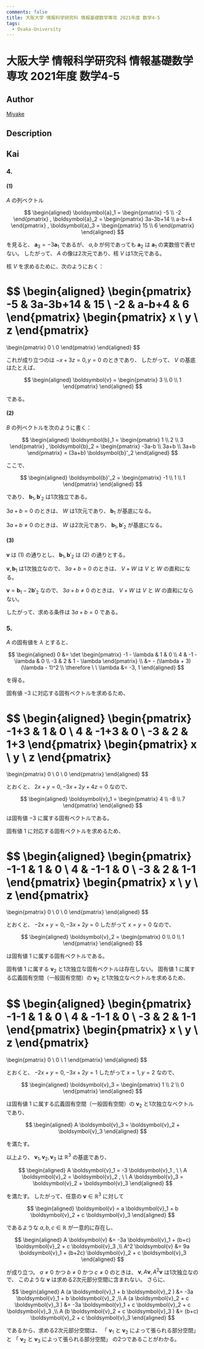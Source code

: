 ```yaml
---
comments: false
title: 大阪大学 情報科学研究科 情報基礎数学専攻 2021年度 数学4-5
tags:
  - Osaka-University
---
```

# 大阪大学 情報科学研究科 情報基礎数学専攻 2021年度 数学4-5

## **Author**
[Miyake](https://miyake.github.io/exams/index.html)

## **Description**

## **Kai**
### 4.
#### (1)
$A$ の列ベクトル

$$
\begin{aligned}
\boldsymbol{a}_1 = \begin{pmatrix} -5 \\ -2 \end{pmatrix}
,
\boldsymbol{a}_2 = \begin{pmatrix} 3a-3b+14 \\ a-b+4 \end{pmatrix}
,
\boldsymbol{a}_3 = \begin{pmatrix} 15 \\ 6 \end{pmatrix}
\end{aligned}
$$

を見ると、 $\boldsymbol{a}_3 = -3 \boldsymbol{a}_1$ であるが、
$a,b$ が何であっても
$\boldsymbol{a}_2$ は $\boldsymbol{a}_1$ の実数倍で表せない。
したがって、 $A$ の像は2次元であり、核 $V$ は1次元である。

核 $V$ を求めるために、次のようにおく：

$$
\begin{aligned}
\begin{pmatrix} -5 & 3a-3b+14 & 15 \\ -2 & a-b+4 & 6 \end{pmatrix}
\begin{pmatrix} x \\ y \\ z \end{pmatrix}
=
\begin{pmatrix} 0 \\ 0 \end{pmatrix}
\end{aligned}
$$

これが成り立つのは $-x+3z=0,y=0$ のときであり、
したがって、 $V$ の基底はたとえば、

$$
\begin{aligned}
\boldsymbol{v} = \begin{pmatrix} 3 \\ 0 \\ 1 \end{pmatrix}
\end{aligned}
$$

である。

#### (2)
$B$ の列ベクトルを次のように書く：

$$
\begin{aligned}
\boldsymbol{b}_1 = \begin{pmatrix} 1 \\ 2 \\ 3 \end{pmatrix}
,
\boldsymbol{b}_2
= \begin{pmatrix} -3a-b \\ 3a+b \\ 3a+b \end{pmatrix}
= (3a+b) \boldsymbol{b}'_2
\end{aligned}
$$

ここで、

$$
\begin{aligned}
\boldsymbol{b}'_2
= \begin{pmatrix} -1 \\ 1 \\ 1 \end{pmatrix}
\end{aligned}
$$

であり、 $\boldsymbol{b}_1, \boldsymbol{b}'_2$ は1次独立である。

$3a+b=0$ のときは、 $W$ は1次元であり、
$\boldsymbol{b}_1$ が基底になる。

$3a+b \neq 0$ のときは、 $W$ は2次元であり、
$\boldsymbol{b}_1, \boldsymbol{b}'_2$ が基底になる。

#### (3)
$\boldsymbol{v}$ は (1) の通りとし、
$\boldsymbol{b}_1, \boldsymbol{b}'_2$ は (2) の通りとする。

$\boldsymbol{v}, \boldsymbol{b}_1$ は1次独立なので、
$3a+b=0$ のときは、 $V+W$ は $V$ と $W$ の直和になる。

$\boldsymbol{v} = \boldsymbol{b}_1 - 2 \boldsymbol{b}'_2$
なので、
$3a+b \neq 0$ のときは、 $V+W$ は $V$ と $W$ の直和にならない。

したがって、求める条件は $3a+b=0$ である。

### 5.
$A$ の固有値を $\lambda$ とすると、

$$
\begin{aligned}
0
&= \det \begin{pmatrix} -1 - \lambda & 1 & 0 \\ 4 & -1 - \lambda & 0 \\ -3 & 2 & 1 - \lambda \end{pmatrix}
\\
&= - (\lambda + 3)(\lambda - 1)^2
\\
\therefore \ \ 
\lambda &= -3, 1
\end{aligned}
$$

を得る。

固有値 $-3$ に対応する固有ベクトルを求めるため、

$$
\begin{aligned}
\begin{pmatrix} -1+3 & 1 & 0 \\ 4 & -1+3 & 0 \\ -3 & 2 & 1+3 \end{pmatrix}
\begin{pmatrix} x \\ y \\ z \end{pmatrix}
=
\begin{pmatrix} 0 \\ 0 \\ 0 \end{pmatrix}
\end{aligned}
$$

とおくと、 $2x+y=0, -3x+2y+4z=0$ なので、

$$
\begin{aligned}
\boldsymbol{v}_1 = \begin{pmatrix} 4 \\ -8 \\ 7 \end{pmatrix}
\end{aligned}
$$

は固有値 $-3$ に属する固有ベクトルである。

固有値 $1$ に対応する固有ベクトルを求めるため、

$$
\begin{aligned}
\begin{pmatrix} -1-1 & 1 & 0 \\ 4 & -1-1 & 0 \\ -3 & 2 & 1-1 \end{pmatrix}
\begin{pmatrix} x \\ y \\ z \end{pmatrix}
=
\begin{pmatrix} 0 \\ 0 \\ 0 \end{pmatrix}
\end{aligned}
$$

とおくと、 $-2x+y=0, -3x+2y=0$ したがって $x=y=0$ なので、

$$
\begin{aligned}
\boldsymbol{v}_2 = \begin{pmatrix} 0 \\ 0 \\ 1 \end{pmatrix}
\end{aligned}
$$

は固有値 $1$ に属する固有ベクトルである。

固有値 $1$ に属する $\boldsymbol{v}_2$ と1次独立な固有ベクトルは存在しない。
固有値 $1$ に属する広義固有空間（一般固有空間）の $\boldsymbol{v}_2$ と1次独立なベクトルを求めるため、

$$
\begin{aligned}
\begin{pmatrix} -1-1 & 1 & 0 \\ 4 & -1-1 & 0 \\ -3 & 2 & 1-1 \end{pmatrix}
\begin{pmatrix} x \\ y \\ z \end{pmatrix}
=
\begin{pmatrix} 0 \\ 0 \\ 1 \end{pmatrix}
\end{aligned}
$$

とおくと、 $-2x+y=0, -3x+2y=1$ したがって $x=1, y=2$ なので、

$$
\begin{aligned}
\boldsymbol{v}_3 = \begin{pmatrix} 1 \\ 2 \\ 0 \end{pmatrix}
\end{aligned}
$$

は固有値 $1$ に属する広義固有空間（一般固有空間）の $\boldsymbol{v}_2$ と1次独立なベクトルであり、

$$
\begin{aligned}
A \boldsymbol{v}_3 = \boldsymbol{v}_2 + \boldsymbol{v}_3
\end{aligned}
$$

を満たす。

以上より、
$\boldsymbol{v}_1, \boldsymbol{v}_2, \boldsymbol{v}_3$
は $\mathbb{R}^3$ の基底であり、

$$
\begin{aligned}
A \boldsymbol{v}_1 = -3 \boldsymbol{v}_1
, \ \ 
A \boldsymbol{v}_2 = \boldsymbol{v}_2
, \ \ 
A \boldsymbol{v}_3 = \boldsymbol{v}_2 + \boldsymbol{v}_3
\end{aligned}
$$

を満たす。
したがって、任意の $\boldsymbol{v} \in \mathbb{R}^3$ に対して

$$
\begin{aligned}
\boldsymbol{v}
= a \boldsymbol{v}_1 + b \boldsymbol{v}_2 + c \boldsymbol{v}_3
\end{aligned}
$$

であるような $a,b,c \in \mathbb{R}$ が一意的に存在し、

$$
\begin{aligned}
A \boldsymbol{v}
&= -3a \boldsymbol{v}_1 + (b+c) \boldsymbol{v}_2 + c \boldsymbol{v}_3
,\\
A^2 \boldsymbol{v}
&= 9a \boldsymbol{v}_1 + (b+2c) \boldsymbol{v}_2 + c \boldsymbol{v}_3
\end{aligned}
$$

が成り立つ。
$a \ne 0$ かつ $b \ne 0$ かつ $c \ne 0$ のときは、
$\boldsymbol{v}, A \boldsymbol{v}, A^2 \boldsymbol{v}$
は1次独立なので、
このような $\boldsymbol{v}$ は求める2次元部分空間に含まれない。
さらに、

$$
\begin{aligned}
A (a \boldsymbol{v}_1 + b \boldsymbol{v}_2 )
&= -3a \boldsymbol{v}_1 + b \boldsymbol{v}_2
,\\
A (a \boldsymbol{v}_2 + c \boldsymbol{v}_3 )
&= -3a \boldsymbol{v}_1 + c \boldsymbol{v}_2 + c \boldsymbol{v}_3
,\\
A (b \boldsymbol{v}_2 + c \boldsymbol{v}_3 )
&= (b+c) \boldsymbol{v}_2 + c \boldsymbol{v}_3
\end{aligned}
$$

であるから、求める2次元部分空間は、
「 $\boldsymbol{v}_1$ と $\boldsymbol{v}_2$ によって張られる部分空間」
と
「 $\boldsymbol{v}_2$ と $\boldsymbol{v}_3$ によって張られる部分空間」
の2つであることがわかる。